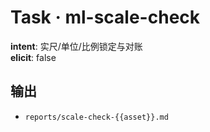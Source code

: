 # Task · ml-scale-check

**intent**: 实尺/单位/比例锁定与对账  
**elicit**: false

## 输出

- `reports/scale-check-{{asset}}.md`
